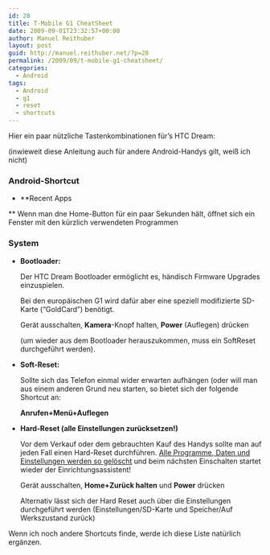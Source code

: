 ```yaml
---
id: 28
title: T-Mobile G1 CheatSheet
date: 2009-09-01T23:32:57+00:00
author: Manuel Reithuber
layout: post
guid: http://manuel.reithuber.net/?p=28
permalink: /2009/09/t-mobile-g1-cheatsheet/
categories:
  - Android
tags:
  - Android
  - g1
  - reset
  - shortcuts
---
```

Hier ein paar nützliche Tastenkombinationen für&#8217;s HTC Dream:
  
(inwieweit diese Anleitung auch für andere Android-Handys gilt, weiß ich nicht)

### Android-Shortcut

  * **Recent Apps
  
** Wenn man dne Home-Button für ein paar Sekunden hält, öffnet sich ein Fenster mit den kürzlich verwendeten Programmen

### System

  * **Bootloader:**
  
    Der HTC Dream Bootloader ermöglicht es, händisch Firmware Upgrades einzuspielen.
  
    Bei den europäischen G1 wird dafür aber eine speziell modifizierte SD-Karte (&#8220;GoldCard&#8221;) benötigt.
  
    Gerät ausschalten, **Kamera**-Knopf halten, **Power** (Auflegen) drücken
  
    (um wieder aus dem Bootloader herauszukommen, muss ein SoftReset durchgeführt werden).
  * **Soft-Reset:**
  
    Sollte sich das Telefon einmal wider erwarten aufhängen (oder will man aus einem anderen Grund neu starten, so bietet sich der folgende Shortcut an:
  
    **Anrufen+Menü+Auflegen**
  * **Hard-Reset (alle Einstellungen zurücksetzen!)**
  
    Vor dem Verkauf oder dem gebrauchten Kauf des Handys sollte man auf jeden Fall einen Hard-Reset durchführen. <span style="text-decoration: underline;">Alle Programme, Daten und Einstellungen werden so gelöscht</span> und beim nächsten Einschalten startet wieder der Einrichtungsassistent!
  
    Gerät ausschalten, **Home+Zurück halten** und **Power** drücken
  
    Alternativ lässt sich der Hard Reset auch über die Einstellungen durchgeführt werden (Einstellungen/SD-Karte und Speicher/Auf Werkszustand zurück)

Wenn ich noch andere Shortcuts finde, werde ich diese Liste natürlich ergänzen.
